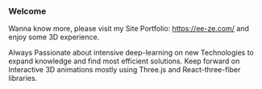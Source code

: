 ### Welcome

Wanna know more, please visit my Site Portfolio: https://ee-ze.com/ and enjoy some 3D experience.

Always Passionate about intensive deep-learning on new Technologies to expand knowledge and find most efficient solutions. Keep forward on Interactive 3D animations mostly using Three.js and React-three-fiber libraries.

